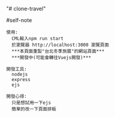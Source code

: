 "# clone-travel" 

#self-note
```
使用:
  CML輸入npm run start
  於瀏覽器 http://localhost:3000 瀏覽頁面
  ***本頁面重製"台北冬季旅展"的網站頁面***
  ***開發中(可能會轉往Vuejs開發)***
  
開發工具:
  nodejs
  express
  ejs
  
開發心得:
  只是想試用一下ejs
  簡單的改一下頁面排板
```
